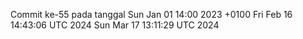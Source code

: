 Commit ke-55 pada tanggal Sun Jan 01 14:00 2023 +0100
Fri Feb 16 14:43:06 UTC 2024
Sun Mar 17 13:11:29 UTC 2024
